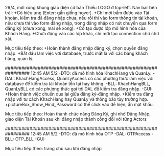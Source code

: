 29/4, mới xong khung giao diện cơ bản
Thiếu LOGO ở top-left.
Nav bar bên trái:
+Có hiệu ứng (Enter: gần giống hover).
+Chỉ mới bấm được vào Tài khoản, kiểm tra đã đăng nhập chưa, nếu rồi thì vào form thông tin tài khoản, nếu chưa thì vào form đăng nhập, trong đăng nhập có nút chuyển qua form đăng ký (chưa xong, mai sẽ xong).
+Có tạo được lớp mô hình hóa của Khách Hàng.
+Chưa động vào các lớp khác, chỉ mới tạo connection chứ chứ xài.

Mục tiêu tiếp theo: 
  +Hoàn thành đăng nhập đăng ký, chọn quyền đăng nhập.
  +Bắt đầu làm việc với database, trước mắt là với các bảng khách hàng, quản lý.

#################################################################
12:45 AM 5/2
-DTO: đã mô hình hóa KhachHang và QuanLy.
-DAL: KhachHangAccess, QuanLyAccess có các phương thức làm việc với database để kiểm tra tài khoản tồn tại hay không.
-BLL:  KhachHangBLL, QuanLyBLL có các phương thức gọi tới DAL để kiểm tra đăng nhập.
-GUI: 
 +Hoàn thành việc chuển qua lại giữa đăng ký-đăng nhập.
 +Kiểm tra đăng nhập với tư cách KhachHang hay QuanLy và thông báo tùy trường hợp.
 +pictureBox_Show_Hind_Password có thể click vào để hiện, ẩn mật khẩu.

Mục tiêu tiếp theo: Hoàn thành chức năng Đăng Ký, ghi nhớ Đăng Nhập, giao diện Tài Khoản sau khi đăng nhập thành công đối với từng Actors

#################################################################
12:45 AM 5/2
-DTO: đã mô hình hóa OTP
-DAL: OTPAccess
-BLL: OTP_BLL
-GUI: 

Mục tiêu tiếp theo: trang chủ sau khi đăng nhập
